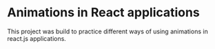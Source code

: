 <h1>Animations in React applications</h1>
<p>
This project was build to practice different ways of using animations in react.js applications.
</p>